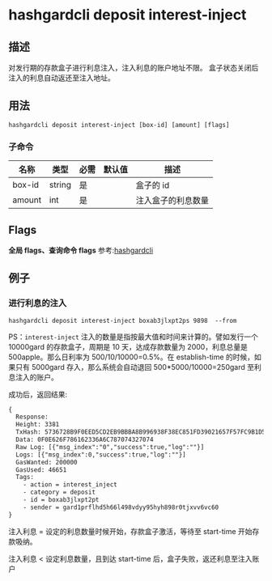 # hashgardcli deposit interest-inject

## 描述
对发行期的存款盒子进行利息注入，注入利息的账户地址不限。 盒子状态关闭后注入的利息自动返还至注入地址。



## 用法
```shell
hashgardcli deposit interest-inject [box-id] [amount] [flags]
```



### 子命令

| 名称   | 类型   | 必需 | 默认值 | 描述                   |
| ------ | ------ | -------- | ------ | ---------------------- |
| box-id | string | 是       |        | 盒子的 id           |
| amount | int    | 是       |        | 注入盒子的利息数量 |



## Flags

**全局 flags、查询命令 flags** 参考:[hashgardcli](../README.md)

## 例子
### 进行利息的注入

```shell
hashgardcli deposit interest-inject boxab3jlxpt2ps 9898  --from
```

PS：`interest-inject` 注入的数量是指按最大值和时间来计算的。譬如发行一个 10000gard 的存款盒子，周期是 10 天，达成存款数量为 2000，利息总量是 500apple。那么日利率为 500/10/10000=0.5%。在 establish-time 的时候，如果只有 5000gard 存入，那么系统会自动退回 500*5000/10000=250gard 至利息注入的账户。



成功后，返回结果:

```txt
{
  Response:
  Height: 3381
  TxHash: 5736728B9F0EED5CD2EB9BBBA8B996938F38EC851FD39021657F57FC9B1D5AEB
  Data: 0F0E626F786162336A6C787074327074
  Raw Log: [{"msg_index":"0","success":true,"log":""}]
  Logs: [{"msg_index":0,"success":true,"log":""}]
  GasWanted: 200000
  GasUsed: 46651
  Tags:
    - action = interest_inject
    - category = deposit
    - id = boxab3jlxpt2pt
    - sender = gard1prflhd5h66l498vdyy95hyh898r0tjxvv6vc60
}
```

注入利息 = 设定的利息数量时候开始，存款盒子激活，等待至 start-time 开始存款吸纳。

注入利息 < 设定利息数量，且到达 start-time 后，盒子失败，返还利息至注入账户

